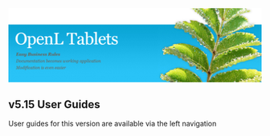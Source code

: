 <img src="img/OpenLHome.png" width="700">

## v5.15 User Guides
User guides for this version are available via the left navigation
